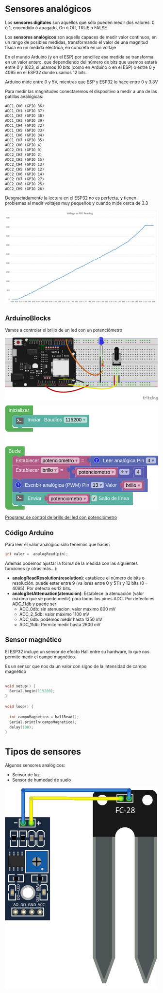 # Sensores analógicos

Los **sensores digitales** son aquellos que sólo pueden medir dos valores: 0 ó 1, encendido ó apagado, On ó Off, TRUE ó FALSE

Los **sensores analógicos** son aquells capaces de medir valor continuos, en un rango de posibles medidas, transformando el valor de una magnitud física en un medida eléctrica, en concreto en un voltaje

En el mundo Arduino (y en el ESP) por sencillez esa medida se transforma en un valor entero, que dependiendo del número de bits que usemos estará entre 0 y 1023, si usamos 10 bits (como en Arduino o en el ESP) o entre 0 y 4095 en el ESP32 donde usamos 12 bits.

Arduino mide entre 0 y 5V, mientras que ESP y ESP32 lo hace entre 0 y 3.3V

Para medir las magnitudes conectaremos el dispositivo a medir a una de las patillas analógicas: 


    ADC1_CH0 (GPIO 36)
    ADC1_CH1 (GPIO 37)
    ADC1_CH2 (GPIO 38)
    ADC1_CH3 (GPIO 39)
    ADC1_CH4 (GPIO 32)
    ADC1_CH5 (GPIO 33)
    ADC1_CH6 (GPIO 34)
    ADC1_CH7 (GPIO 35)
    ADC2_CH0 (GPIO 4)
    ADC2_CH1 (GPIO 0)
    ADC2_CH2 (GPIO 2)
    ADC2_CH3 (GPIO 15)
    ADC2_CH4 (GPIO 13)
    ADC2_CH5 (GPIO 12)
    ADC2_CH6 (GPIO 14)
    ADC2_CH7 (GPIO 27)
    ADC2_CH8 (GPIO 25)
    ADC2_CH9 (GPIO 26)


Desgraciadamente la lectura en el ESP32 no es perfecta, y tienen problemas al medir voltajes muy pequeños y cuando mide cerca de 3.3

![](./images/ADC-non-linear-ESP32.png)

## ArduinoBlocks

Vamos a controlar el brillo de un led con un potenciómetro

![](./images/wemos_d1_R32_potenciometro+led_bb.png)

![](./images/programa_pwm_pot.png)

[Programa de control de brillo del led con potenciómetro](http://www.arduinoblocks.com/web/project/783698)


## Código Arduino

Para leer el valor analógico sólo tenemos que hacer:
```C++
int valor =  analogRead(pin);
```

Además podemos ajustar la forma de la medida con las siguientes funciones (y otras más...):

* __analogReadResolution(resolution)__: establece el número de bits o resolución. puede estar entre 9 (va lores entre 0 y 511) y 12 bits (0 – 4095). Por defecto es  12 bits.
* __analogSetAttenuation(atenución)__: Establece la atenuación (valor máximo que se puede medir) para todos los pines ADC. Por defecto es ADC_11db y puede ser:
    * ADC_0db: sin atenuacion,  valor máximo 800 mV
    * ADC_2_5db: valor máximo 1100 mV
    * ADC_6db: podemos medir hasta 1350 mV
    * ADC_11db: Permite medir hasta  2600 mV

## Sensor magnético

El ESP32 incluye un sensor de efecto Hall entre su hardware, lo que nos permite medir el campo magnético.

Es un sensor que nos da un valor con signo de la intensidad de campo magnético

```C++

void setup() {
  Serial.begin(115200);
}

void loop() {
  
  int campoMagnetico = hallRead();
  Serial.println(campoMagnetico); 
  delay(100);
}
```


# Tipos de sensores



Algunos sensores analógicos:
* Sensor de luz
* Sensor de humedad de suelo

![](./images/Sensor_Humedad_Suelo.png)


